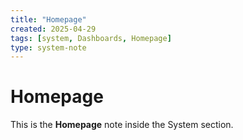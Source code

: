 ```yaml
---
title: "Homepage"
created: 2025-04-29
tags: [system, Dashboards, Homepage]
type: system-note
---
```


# Homepage

This is the **Homepage** note inside the System section.
